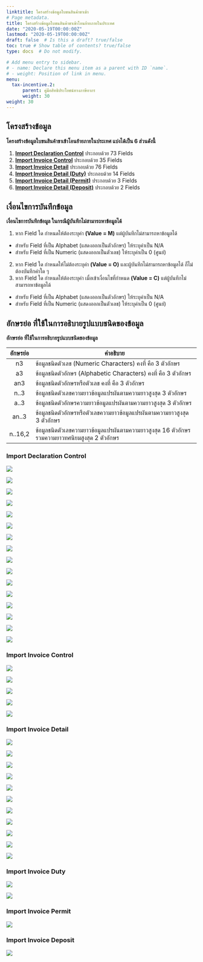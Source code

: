 ```yaml
---
linktitle: โครงสร้างข้อมูลใบขนสินค้าขาเข้า
# Page metadata.
title: โครงสร้างข้อมูลใบขนสินค้าขาเข้าโอนย้ายภายในประเทศ 
date: "2020-05-19T00:00:00Z"
lastmod: "2020-05-19T00:00:00Z"
draft: false  # Is this a draft? true/false
toc: true # Show table of contents? true/false
type: docs  # Do not modify.

# Add menu entry to sidebar.
# - name: Declare this menu item as a parent with ID `name`.
# - weight: Position of link in menu.
menu:
  tax-incentive.2:
      parent: คู่มือสิทธิประโยชน์ทางภาษีอากร  
      weight: 30
weight: 30
---
```



## โครงสร้างข้อมูล

**โครงสร้างข้อมูลใบขนสินค้าขาเข้าโอนย้ายภายในประเทศ แบ่งได้เป็น 6 ส่วนดังนี้**

1. [**Import Declaration Control**](#import-declaration-control)	ประกอบด้วย	73 Fields
2. [**Import Invoice Control**](#import-invoice-control)	ประกอบด้วย	35 Fields
3. [**Import Invoice Detail**](#import-invoice-detail)	ประกอบด้วย	76 Fields
4. [**Import Invoice Detail (Duty)**](#import-invoice-duty)	ประกอบด้วย	14 Fields
5. [**Import Invoice Detail (Permit)**](#import-invoice-permit)	ประกอบด้วย	 3 Fields
6. [**Import Invoice Detail (Deposit)**](#import-invoice-deposit)	ประกอบด้วย	 2 Fields

## เงื่อนไขการบันทึกข้อมูล

**เงื่อนไขการบันทึกข้อมูล ในกรณีผู้บันทึกไม่สามารถหาข้อมูลได้**

1. หาก Field ใด กำหนดให้ต้องระบุค่า **(Value = M)** แต่ผู้บันทึกไม่สามารถหาข้อมูลได้
- สำหรับ Field ที่เป็น Alphabet (แสดงออกเป็นตัวอักษร) ให้ระบุค่าเป็น N/A 
- สำหรับ Field ที่เป็น Numeric (แสดงออกเป็นตัวเลข) ให้ระบุค่าเป็น 0 (ศูนย์)
2. หาก Field ใด กำหนดให้ไม่ต้องระบุค่า **(Value = O)** และผู้บันทึกไม่สามารถหาข้อมูลได้ ก็ไม่ต้องบันทึกค่าใด ๆ 
3. หาก Field ใด กำหนดให้ต้องระบุค่า เมื่อเข้าเงื่อนไขที่กำหนด **(Value = C)** แต่ผู้บันทึกไม่สามารถหาข้อมูลได้
- สำหรับ Field ที่เป็น Alphabet (แสดงออกเป็นตัวอักษร) ให้ระบุค่าเป็น N/A 
-  สำหรับ Field ที่เป็น Numeric (แสดงออกเป็นตัวเลข) ให้ระบุค่าเป็น 0 (ศูนย์)
	
## อักษรย่อ ที่ใช้ในการอธิบายรูปแบบชนิดของข้อมูล

**อักษรย่อ ที่ใช้ในการอธิบายรูปแบบชนิดของข้อมูล**

|  อักษรย่อ   |	คำอธิบาย  |
|:------------:|----------------------------|
|n3 |ข้อมูลชนิดตัวเลข (Numeric Characters) คงที่ คือ 3 ตัวอักษร|
|a3  |	ข้อมูลชนิดตัวอักษร (Alphabetic Characters) คงที่ คือ 3 ตัวอักษร|
|an3  |	ข้อมูลชนิดตัวอักษรหรือตัวเลข คงที่ คือ 3 ตัวอักษร|
|n..3|	ข้อมูลชนิดตัวเลขความยาวข้อมูลแปรผันตามความยาวสูงสุด 3 ตัวอักษร|
|a..3|	ข้อมูลชนิดตัวอักษรความยาวข้อมูลแปรผันตามความยาวสูงสุด 3 ตัวอักษร|
|an..3  |	ข้อมูลชนิดตัวอักษรหรือตัวเลขความยาวข้อมูลแปรผันตามความยาวสูงสุด 3 ตัวอักษร|
|n..16,2|ข้อมูลชนิดตัวเลขความยาวข้อมูลแปรผันตามความยาวสูงสุด 16 ตัวอักษรรวมความยาวทศนิยมสูงสุด 2 ตัวอักษร|




### Import Declaration Control

![](https://github.com/ecs-support/knowledge-center/raw/master/img/e-tax-incentive/e-tax-incentivejpg_Page35.jpg)

![](https://github.com/ecs-support/knowledge-center/raw/master/img/e-tax-incentive/e-tax-incentivejpg_Page36.jpg)

![](https://github.com/ecs-support/knowledge-center/raw/master/img/e-tax-incentive/e-tax-incentivejpg_Page37.jpg)

![](https://github.com/ecs-support/knowledge-center/raw/master/img/e-tax-incentive/e-tax-incentivejpg_Page38.jpg)

![](https://github.com/ecs-support/knowledge-center/raw/master/img/e-tax-incentive/e-tax-incentivejpg_Page39.jpg)

![](https://github.com/ecs-support/knowledge-center/raw/master/img/e-tax-incentive/e-tax-incentivejpg_Page40.jpg)

![](https://github.com/ecs-support/knowledge-center/raw/master/img/e-tax-incentive/e-tax-incentivejpg_Page41.jpg)

![](https://github.com/ecs-support/knowledge-center/raw/master/img/e-tax-incentive/e-tax-incentivejpg_Page42.jpg)

![](https://github.com/ecs-support/knowledge-center/raw/master/img/e-tax-incentive/e-tax-incentivejpg_Page43.jpg)

![](https://github.com/ecs-support/knowledge-center/raw/master/img/e-tax-incentive/e-tax-incentivejpg_Page44.jpg)

![](https://github.com/ecs-support/knowledge-center/raw/master/img/e-tax-incentive/e-tax-incentivejpg_Page45.jpg)

![](https://github.com/ecs-support/knowledge-center/raw/master/img/e-tax-incentive/e-tax-incentivejpg_Page46.jpg)

![](https://github.com/ecs-support/knowledge-center/raw/master/img/e-tax-incentive/e-tax-incentivejpg_Page47.jpg)

![](https://github.com/ecs-support/knowledge-center/raw/master/img/e-tax-incentive/e-tax-incentivejpg_Page48.jpg)

![](https://github.com/ecs-support/knowledge-center/raw/master/img/e-tax-incentive/e-tax-incentivejpg_Page49.jpg)

![](https://github.com/ecs-support/knowledge-center/raw/master/img/e-tax-incentive/e-tax-incentivejpg_Page50.jpg)



### Import Invoice Control

![](https://github.com/ecs-support/knowledge-center/raw/master/img/e-tax-incentive/e-tax-incentivejpg_Page51.jpg)

![](https://github.com/ecs-support/knowledge-center/raw/master/img/e-tax-incentive/e-tax-incentivejpg_Page52.jpg)

![](https://github.com/ecs-support/knowledge-center/raw/master/img/e-tax-incentive/e-tax-incentivejpg_Page53.jpg)

![](https://github.com/ecs-support/knowledge-center/raw/master/img/e-tax-incentive/e-tax-incentivejpg_Page54.jpg)

![](https://github.com/ecs-support/knowledge-center/raw/master/img/e-tax-incentive/e-tax-incentivejpg_Page55.jpg)


### Import Invoice Detail

![](https://github.com/ecs-support/knowledge-center/raw/master/img/e-tax-incentive/e-tax-incentivejpg_Page56.jpg)

![](https://github.com/ecs-support/knowledge-center/raw/master/img/e-tax-incentive/e-tax-incentivejpg_Page57.jpg)

![](https://github.com/ecs-support/knowledge-center/raw/master/img/e-tax-incentive/e-tax-incentivejpg_Page58.jpg)

![](https://github.com/ecs-support/knowledge-center/raw/master/img/e-tax-incentive/e-tax-incentivejpg_Page59.jpg)

![](https://github.com/ecs-support/knowledge-center/raw/master/img/e-tax-incentive/e-tax-incentivejpg_Page60.jpg)

![](https://github.com/ecs-support/knowledge-center/raw/master/img/e-tax-incentive/e-tax-incentivejpg_Page61.jpg)

![](https://github.com/ecs-support/knowledge-center/raw/master/img/e-tax-incentive/e-tax-incentivejpg_Page62.jpg)

![](https://github.com/ecs-support/knowledge-center/raw/master/img/e-tax-incentive/e-tax-incentivejpg_Page63.jpg)

![](https://github.com/ecs-support/knowledge-center/raw/master/img/e-tax-incentive/e-tax-incentivejpg_Page64.jpg)

![](https://github.com/ecs-support/knowledge-center/raw/master/img/e-tax-incentive/e-tax-incentivejpg_Page65.jpg)

![](https://github.com/ecs-support/knowledge-center/raw/master/img/e-tax-incentive/e-tax-incentivejpg_Page66.jpg)

### Import Invoice Duty

![](https://github.com/ecs-support/knowledge-center/raw/master/img/e-tax-incentive/e-tax-incentivejpg_Page67.jpg)

![](https://github.com/ecs-support/knowledge-center/raw/master/img/e-tax-incentive/e-tax-incentivejpg_Page68.jpg)

### Import Invoice Permit

![](https://github.com/ecs-support/knowledge-center/raw/master/img/e-tax-incentive/e-tax-incentivejpg_Page69.jpg)


### Import Invoice Deposit

![](https://github.com/ecs-support/knowledge-center/raw/master/img/e-tax-incentive/e-tax-incentivejpg_Page70.jpg)